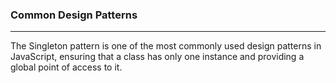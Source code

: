### Common Design Patterns
---
The Singleton pattern is one of the most commonly used design patterns in JavaScript, ensuring that a class has only one instance and providing a global point of access to it.

